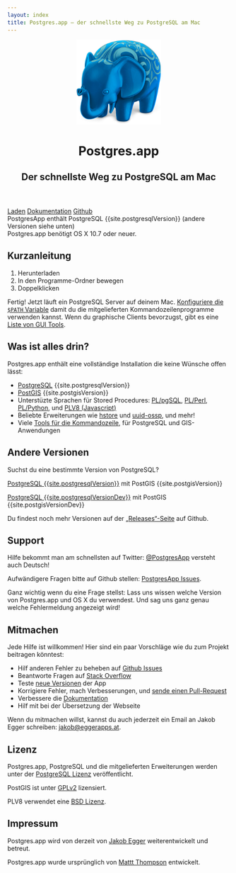 ```yaml
---
layout: index
title: Postgres.app – der schnellste Weg zu PostgreSQL am Mac
---
```


<header>
	<img src="/img/PostgresAppIconLarge.png" width="192" height="192" alt="Postgres.app Icon" itemprop="image">
	<hgroup>
	  <h1 itemprop="name">Postgres.app</h1>
	  <h2 itemprop="description">Der schnellste Weg zu PostgreSQL am Mac</h2>
	</hgroup>
</header>

<div class="buttons">
	<a href="{{ site.downloadLocation }}" onclick="trackOutboundLink(this.href,'download');return false;" class="btn btn-primary btn-lg"><span class="glyphicon glyphicon-download-alt"></span> Laden</a>
	<a href="/de/documentation/" class="btn btn-default btn-lg"><span class="glyphicon glyphicon-book"></span> Dokumentation</a>
	<a href="https://github.com/postgresapp/postgresapp" onclick="trackOutboundLink(this.href);return false;" class="btn btn-default btn-lg"><span class="glyphicon glyphicon-cloud"></span> Github</a>
</div>

<div id="requirements">
	PostgresApp enthält PostgreSQL {{site.postgresqlVersion}} (andere Versionen siehe unten)<br>
	Postgres.app benötigt OS X 10.7 oder neuer.
</div>


Kurzanleitung
-------------
1. Herunterladen
2. In den Programme-Ordner bewegen
3. Doppelklicken

Fertig! Jetzt läuft ein PostgreSQL Server auf deinem Mac.
[Konfiguriere die `$PATH` Variable](documentation/cli-tools.html) damit du die mitgelieferten Kommandozeilenprogramme verwenden kannst.
Wenn du graphische Clients bevorzugst, gibt es eine [Liste von GUI Tools](documentation/gui-tools.html).

Was ist alles drin?
-------------------

Postgres.app enthält eine vollständige Installation die keine Wünsche offen lässt:

- [PostgreSQL](http://www.postgresql.org) {{site.postgresqlVersion}}
- [PostGIS](http://postgis.net) {{site.postgisVersion}}
- Unterstüzte Sprachen für Stored Procedures: [PL/pgSQL](http://www.postgresql.org/docs/9.4/static/plpgsql.html), [PL/Perl](http://www.postgresql.org/docs/9.4/static/plperl.html), [PL/Python](http://www.postgresql.org/docs/9.4/static/plpython.html), und [PLV8 (Javascript)](https://code.google.com/p/plv8js/wiki/PLV8)
- Beliebte Erweiterungen wie [hstore](http://www.postgresql.org/docs/9.4/static/hstore.html) und [uuid-ossp](http://www.postgresql.org/docs/devel/static/uuid-ossp.html), und mehr!
- Viele [Tools für die Kommandozeile](/documentation/cli-tools.html), für PostgreSQL und GIS-Anwendungen

Andere Versionen
----------------

Suchst du eine bestimmte Version von PostgreSQL?

<a href="{{ site.downloadLocation }}" onclick="trackOutboundLink(this.href,'download');return false;" class="btn btn-default" style="margin-bottom: 10px;"><span class="glyphicon glyphicon-download-alt"></span> PostgreSQL {{site.postgresqlVersion}}</a> mit PostGIS {{site.postgisVersion}}

<a href="{{ site.downloadLocationDev }}" onclick="trackOutboundLink(this.href,'download');return false;" class="btn btn-default" style="margin-bottom: 10px;"><span class="glyphicon glyphicon-download-alt"></span> PostgreSQL {{site.postgresqlVersionDev}}</a> mit PostGIS {{site.postgisVersionDev}}

Du findest noch mehr Versionen auf der <a href="https://github.com/PostgresApp/PostgresApp/releases" onclick="trackOutboundLink(this.href);return false;">„Releases“-Seite</a> auf Github.

Support
-------

Hilfe bekommt man am schnellsten auf Twitter: [@PostgresApp](https://twitter.com/PostgresApp) versteht auch Deutsch!

Aufwändigere Fragen bitte auf Github stellen: [PostgresApp Issues](https://github.com/postgresapp/postgresapp/issues).

Ganz wichtig wenn du eine Frage stellst: Lass uns wissen welche Version von Postgres.app und OS X du verwendest.
Und sag uns ganz genau welche Fehlermeldung angezeigt wird!


Mitmachen
---------

Jede Hilfe ist willkommen! Hier sind ein paar Vorschläge wie du zum Projekt beitragen könntest:

- Hilf anderen Fehler zu beheben auf [Github Issues](https://github.com/postgresapp/postgresapp/issues)
- Beantworte Fragen auf [Stack Overflow](http://stackoverflow.com/questions/tagged/postgres.app)
- Teste [neue Versionen](https://github.com/PostgresApp/PostgresApp/releases) der App
- Korrigiere Fehler, mach Verbesserungen, und [sende einen Pull-Request](https://github.com/PostgresApp/PostgresApp/pulls)
- Verbessere die [Dokumentation](https://github.com/PostgresApp/postgresapp.github.io/tree/master/documentation)
- Hilf mit bei der Übersetzung der Webseite

Wenn du mitmachen willst, kannst du auch jederzeit ein Email an Jakob Egger schreiben: <jakob@eggerapps.at>.

Lizenz
------

Postgres.app, PostgreSQL und die mitgelieferten Erweiterungen werden unter der [PostgreSQL Lizenz](http://www.postgresql.org/about/licence/) veröffentlicht.

PostGIS ist unter [GPLv2](http://opensource.org/licenses/gpl-2.0) lizensiert.

PLV8 verwendet eine [BSD Lizenz](http://opensource.org/licenses/BSD-3-Clause).


Impressum
------------

Postgres.app wird von derzeit von [Jakob Egger](https://github.com/jakob) weiterentwickelt und betreut.

Postgres.app wurde ursprünglich von [Mattt Thompson](https://github.com/mattt) entwickelt.
